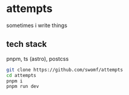 # attempts

sometimes i write things

## tech stack

pnpm, ts (astro), postcss

```sh
git clone https://github.com/swomf/attempts
cd attempts
pnpm i
pnpm run dev
```